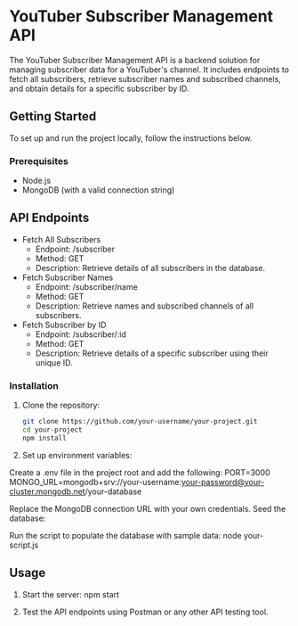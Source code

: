 # YouTuber Subscriber Management API

The YouTuber Subscriber Management API is a backend solution for managing subscriber data for a YouTuber's channel. It includes endpoints to fetch all subscribers, retrieve subscriber names and subscribed channels, and obtain details for a specific subscriber by ID.


## Getting Started

To set up and run the project locally, follow the instructions below.

### Prerequisites

- Node.js
- MongoDB (with a valid connection string)


## API Endpoints
- Fetch All Subscribers
   - Endpoint: /subscriber
   - Method: GET
   - Description: Retrieve details of all subscribers in the database.
- Fetch Subscriber Names
   - Endpoint: /subscriber/name
   - Method: GET
   - Description: Retrieve names and subscribed channels of all subscribers.
- Fetch Subscriber by ID
   - Endpoint: /subscriber/:id
   - Method: GET
   - Description: Retrieve details of a specific subscriber using their unique ID.

### Installation

1. Clone the repository:

   ```bash
   git clone https://github.com/your-username/your-project.git
   cd your-project
   npm install

2. Set up environment variables:

Create a .env file in the project root and add the following:
PORT=3000
MONGO_URL=mongodb+srv://your-username:your-password@your-cluster.mongodb.net/your-database

Replace the MongoDB connection URL with your own credentials.
Seed the database:

Run the script to populate the database with sample data:
node your-script.js
      

##  Usage
1. Start the server:
npm start

2. Test the API endpoints using Postman or any other API testing tool.